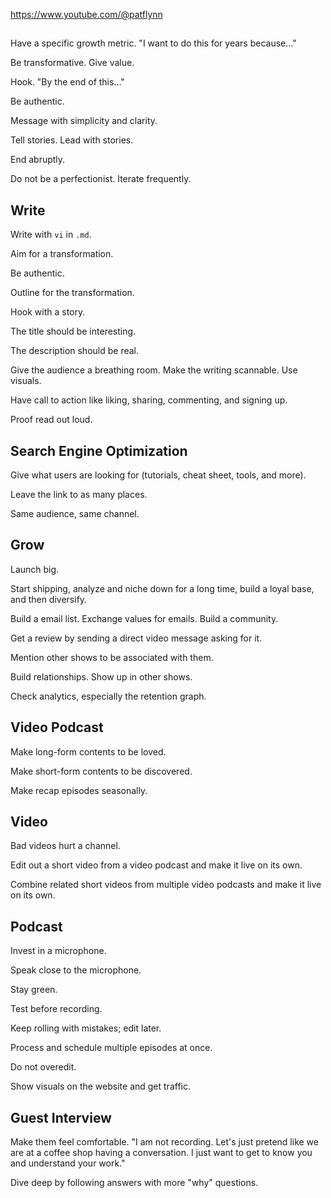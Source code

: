 https://www.youtube.com/@patflynn

##

Have a specific growth metric.
"I want to do this for years because..."

Be transformative.
Give value.

Hook.
"By the end of this..."

Be authentic.

Message with simplicity and clarity.

Tell stories.
Lead with stories.

End abruptly.

Do not be a perfectionist.
Iterate frequently.

## Write

Write with `vi` in `.md`.

Aim for a transformation.

Be authentic.

Outline for the transformation.

Hook with a story.

The title should be interesting.

The description should be real.

Give the audience a breathing room.
Make the writing scannable.
Use visuals.

Have call to action like liking, sharing, commenting, and signing up.

Proof read out loud.

## Search Engine Optimization

Give what users are looking for (tutorials, cheat sheet, tools, and more).

Leave the link to as many places.

Same audience, same channel.

## Grow

Launch big.

Start shipping, analyze and niche down for a long time, build a loyal base, and then diversify.

Build a email list.
Exchange values for emails.
Build a community.

Get a review by sending a direct video message asking for it.

Mention other shows to be associated with them.

Build relationships.
Show up in other shows.

Check analytics, especially the retention graph.

## Video Podcast

Make long-form contents to be loved.

Make short-form contents to be discovered.

Make recap episodes seasonally.

## Video

Bad videos hurt a channel.

Edit out a short video from a video podcast and make it live on its own.

Combine related short videos from multiple video podcasts and make it live on its own.

## Podcast

Invest in a microphone.

Speak close to the microphone.

Stay green.

Test before recording.

Keep rolling with mistakes; edit later.

Process and schedule multiple episodes at once.

Do not overedit.

Show visuals on the website and get traffic.

## Guest Interview

Make them feel comfortable.
"I am not recording. Let's just pretend like we are at a coffee shop having a conversation. I just want to get to know you and understand your work."

Dive deep by following answers with more "why" questions.
